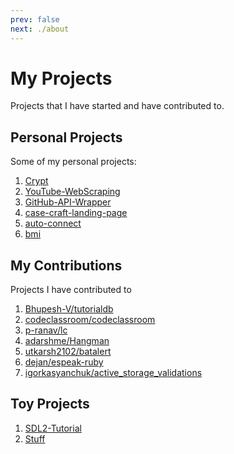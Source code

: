 ```yaml
---
prev: false
next: ./about
---
```


# My Projects

Projects that I have started and have contributed to.

## Personal Projects

Some of my personal projects:

1. [Crypt](https://github.com/Animesh-Ghosh/Crypt)
2. [YouTube-WebScraping](https://github.com/Animesh-Ghosh/YouTube-WebScraping)
3. [GitHub-API-Wrapper](https://github.com/Animesh-Ghosh/GitHub-API-Wrapper)
4. [case-craft-landing-page](https://github.com/Animesh-Ghosh/case-craft-landing-page)
5. [auto-connect](https://github.com/Animesh-Ghosh/auto-connect)
6. [bmi](https://github.com/Animesh-Ghosh/bmi)

## My Contributions

Projects I have contributed to

1. [Bhupesh-V/tutorialdb](https://github.com/Bhupesh-V/tutorialdb)
2. [codeclassroom/codeclassroom](https://github.com/codeclassroom/codeclassroom)
3. [p-ranav/lc](https://github.com/p-ranav/lc)
4. [adarshme/Hangman](https://github.com/adarshme/Hangman)
5. [utkarsh2102/batalert](https://github.com/utkarsh2102/batalert)
6. [dejan/espeak-ruby](https://github.com/dejan/espeak-ruby)
7. [igorkasyanchuk/active_storage_validations](https://github.com/igorkasyanchuk/active_storage_validations)

## Toy Projects

1. [SDL2-Tutorial](https://github.com/Animesh-Ghosh/SDL2-Tutorial)
3. [Stuff](https://github.com/Animesh-Ghosh/Stuff)
